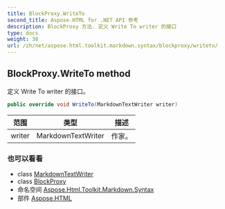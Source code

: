 ```yaml
---
title: BlockProxy.WriteTo
second_title: Aspose.HTML for .NET API 参考
description: BlockProxy 方法. 定义 Write To writer 的接口
type: docs
weight: 30
url: /zh/net/aspose.html.toolkit.markdown.syntax/blockproxy/writeto/
---
```

## BlockProxy.WriteTo method

定义 Write To writer 的接口。

```csharp
public override void WriteTo(MarkdownTextWriter writer)
```

| 范围 | 类型 | 描述 |
| --- | --- | --- |
| writer | MarkdownTextWriter | 作家。 |

### 也可以看看

* class [MarkdownTextWriter](../../markdowntextwriter/)
* class [BlockProxy](../)
* 命名空间 [Aspose.Html.Toolkit.Markdown.Syntax](../../blockproxy/)
* 部件 [Aspose.HTML](../../../)


